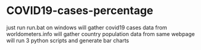 # COVID19-cases-percentage

just run run.bat on windows
will gather covid19 cases data from worldometers.info
will gather country population data from same webpage
will run 3 python scripts and generate bar charts 
